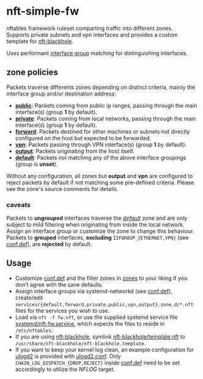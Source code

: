# nft-simple-fw

nftables framework ruleset comparting traffic into different zones.  
Supports private subnets and vpn interfaces and provides a custom template for [nft-blackhole](https://github.com/tomasz-c/nft-blackhole).
  
Uses performant [interface group](https://www.freedesktop.org/software/systemd/man/systemd.network.html#Group=) matching for distinguishing interfaces.

## zone policies

Packets traverse differents zones depending on distinct criteria, mainly the interface group and/or destination address:

- **[public](zones/public.nft)**: Packets coming from public ip ranges, passing through the main interface(s) (group **1** by default).
- **[private](zones/private.nft)**: Packets coming from local networks, passing through the main interface(s) (group **1** by default).
- **[forward](zones/forward.nft)**: Packets destined for other machines or subnets not directly configured on the host but expected to be forwarded.
- **[vpn](zones/vpn.nft)**: Packets passing through VPN interface(s) (group **1** by default).
- **[output](zones/output.nft)**: Packets originating from the host itself.
- **[default](zones/default.nft)**: Packets not matching any of the above interface groupings (group is **unset**).

Without any configuration, all zones but **output** and **vpn** are configured to reject packets by default if not matching some pre-defined criteria. Please see the zone's source comments for details.

### caveats

Packets to **ungrouped** interfaces traverse the *[default](zones/default.nft)* zone and are only subject to mild filtering when originating from inside the local network. Assign an interface group or customize the zone to change this behaviour. Packets to **grouped** interfaces, **excluding** `IIFGROUP_{ETHERNET,VPN}` (see [conf.def](conf.def)), are **rejected** by default.

## Usage

- Customize [conf.def](conf.def) and the filter zones in [zones](zones/) to your liking if you don't agree with the sane defaults.
- Assign interface groups via systemd-networkd (see [conf.def](conf.def)), create/edit `services/{default,forward,private,public,vpn,output}.zone.d/*.nft` files for the services you wish to use.
- Load via `nft -f fw.nft`, or use the supplied systemd service file [systemd/nft-fw.service](systemd/nft-fw.service), which expects the files to reside in `/etc/nftables`.
- If you are using [nft-blackhole](https://github.com/tomasz-c/nft-blackhole), symlink [nft-blackhole/template.nft](nft-blackhole/template.nft) to `/usr/share/nft-blackhole/nft-blackhole.template`.
- If you want to keep your kernel log clean, an example configuration for [ulogd2](https://www.netfilter.org/projects/ulogd/index.html) is provided with [ulogd2.conf](ulogd2/ulogd2.conf). Only `CHAIN_LOG_DISPATCH_{DROP,REJECT}` inside [conf.def](conf.def) need to be set accordingly to utilize the *NFLOG* target.
